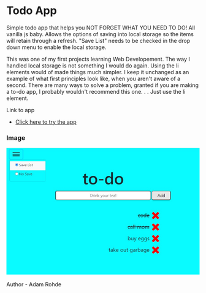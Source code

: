 # Todo App
Simple todo app that helps you NOT FORGET WHAT YOU NEED TO DO!  All vanilla js baby.  Allows the options of saving into local storage so the items will retain through a refresh.  "Save List" needs to be checked in the drop down menu to enable the local storage.

This was one of my first projects learning Web Developement. The way I handled local storage is not something I would do again. Using the li elements would of made things much simpler. I keep it unchanged as an example of what first principles look like, when you aren't aware of a second. There are many ways to solve a problem, granted if you are making a to-do app, I probably wouldn't recommend this one. . .  Just use the li element. 




Link to app
  - [Click here to try the app](https://adamrohde.github.io/to-do-app/)
  

### Image

![alt text](https://github.com/adamRohde/to-do-app/blob/master/todo_preview.jpg)



Author - Adam Rohde
